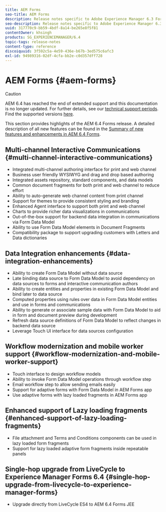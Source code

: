 ```yaml
---
title: AEM Forms
seo-title: AEM Forms
description: Release notes specific to Adobe Experience Manager 6.3 Forms.
seo-description: Release notes specific to Adobe Experience Manager 6.3 Forms.
uuid: 317770c9-bb59-4bdf-8a14-be265e8f5f81
contentOwner: khsingh
products: SG_EXPERIENCEMANAGER/6.4
topic-tags: release-notes
content-type: reference
discoiquuid: 3f592c5a-4e59-436e-b67b-3ed575c6afc3
exl-id: 94989316-02df-4cfa-bb2e-c0d357dff728
---
```

# AEM Forms {#aem-forms}

>[!CAUTION]
>
>AEM 6.4 has reached the end of extended support and this documentation is no longer updated. For further details, see our [technical support periods](https://helpx.adobe.com/support/programs/eol-matrix.html). Find the supported versions [here](https://experienceleague.adobe.com/docs/).

This section provides highlights of the AEM 6.4 Forms release. A detailed description of all new features can be found in the [Summary of new features and enhancements in AEM 6.4 Forms](/help/forms/using/whats-new.md).

## Multi-channel Interactive Communications {#multi-channel-interactive-communications}

* Integrated multi-channel authoring interface for print and web channel
* Business user friendly WYSIWYG and drag and drop based authoring
* Integrated assets repository, standard components, and data models
* Common document fragments for both print and web channel to reduce effort
* Ability to auto-generate web channel content from print channel
* Support for themes to provide consistent styling and branding
* Enhanced Agent interface to support both print and web channel
* Charts to provide richer data visualizations in communications
* Out-of-the-box support for backend data integration in communications via Form Data Model
* Ability to use Form Data Model elements in Document Fragments
* Compatibility package to support upgrading customers with Letters and Data dictionaries

## Data Integration enhancements {#data-integration-enhancements}

* Ability to create Form Data Model without data source
* Late binding data source to Form Data Model to avoid dependency on data sources to forms and interactive communication authors
* Ability to create entities and properties in existing Form Data Model and bind later to data source
* Computed properties using rules over data in Form Data Model entities and use in forms and communications
* Ability to generate or associate sample data with Form Data Model to aid in form and document preview during development
* Refresh data source definitions of Form Data Model to reflect changes in backend data source
* Leverage Touch UI interface for data sources configuration

## Workflow modernization and mobile worker support {#workflow-modernization-and-mobile-worker-support}

* Touch interface to design workflow models
* Ability to invoke Form Data Model operations through workflow step
* Email workflow step to allow sending emails easily
* Support for adaptive forms with Form Data Model in AEM Forms app
* Use adaptive forms with lazy loaded fragments in AEM Forms app

## Enhanced support of Lazy loading fragments {#enhanced-support-of-lazy-loading-fragments}

* File attachment and Terms and Conditions components can be used in lazy loaded form fragments
* Support for lazy loaded adaptive form fragments inside repeatable panels

## Single-hop upgrade from LiveCycle to Experience Manager Forms 6.4 {#single-hop-upgrade-from-livecycle-to-experience-manager-forms}

* Upgrade directly from LiveCycle ES4 to AEM 6.4 Forms JEE

